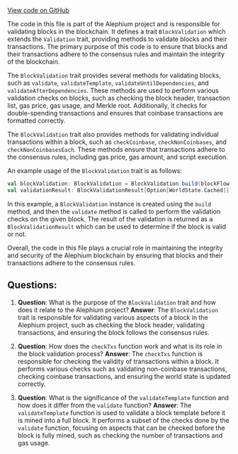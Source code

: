 [View code on GitHub](https://github.com/alephium/alephium/flow/src/main/scala/org/alephium/flow/validation/BlockValidation.scala)

The code in this file is part of the Alephium project and is responsible for validating blocks in the blockchain. It defines a trait `BlockValidation` which extends the `Validation` trait, providing methods to validate blocks and their transactions. The primary purpose of this code is to ensure that blocks and their transactions adhere to the consensus rules and maintain the integrity of the blockchain.

The `BlockValidation` trait provides several methods for validating blocks, such as `validate`, `validateTemplate`, `validateUntilDependencies`, and `validateAfterDependencies`. These methods are used to perform various validation checks on blocks, such as checking the block header, transaction list, gas price, gas usage, and Merkle root. Additionally, it checks for double-spending transactions and ensures that coinbase transactions are formatted correctly.

The `BlockValidation` trait also provides methods for validating individual transactions within a block, such as `checkCoinbase`, `checkNonCoinbases`, and `checkNonCoinbasesEach`. These methods ensure that transactions adhere to the consensus rules, including gas price, gas amount, and script execution.

An example usage of the `BlockValidation` trait is as follows:

```scala
val blockValidation: BlockValidation = BlockValidation.build(blockFlow)
val validationResult: BlockValidationResult[Option[WorldState.Cached]] = blockValidation.validate(block, blockFlow)
```

In this example, a `BlockValidation` instance is created using the `build` method, and then the `validate` method is called to perform the validation checks on the given block. The result of the validation is returned as a `BlockValidationResult` which can be used to determine if the block is valid or not.

Overall, the code in this file plays a crucial role in maintaining the integrity and security of the Alephium blockchain by ensuring that blocks and their transactions adhere to the consensus rules.
## Questions: 
 1. **Question**: What is the purpose of the `BlockValidation` trait and how does it relate to the Alephium project?
   **Answer**: The `BlockValidation` trait is responsible for validating various aspects of a block in the Alephium project, such as checking the block header, validating transactions, and ensuring the block follows the consensus rules.

2. **Question**: How does the `checkTxs` function work and what is its role in the block validation process?
   **Answer**: The `checkTxs` function is responsible for checking the validity of transactions within a block. It performs various checks such as validating non-coinbase transactions, checking coinbase transactions, and ensuring the world state is updated correctly.

3. **Question**: What is the significance of the `validateTemplate` function and how does it differ from the `validate` function?
   **Answer**: The `validateTemplate` function is used to validate a block template before it is mined into a full block. It performs a subset of the checks done by the `validate` function, focusing on aspects that can be checked before the block is fully mined, such as checking the number of transactions and gas usage.